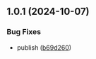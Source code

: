 ## 1.0.1 (2024-10-07)


### Bug Fixes

* publish ([b69d260](https://github.com/crawlora-com/typescript-sdk/commit/b69d26040bb17484f10e05698319f7f0ba4c5a9b))



